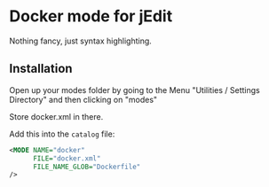 # Docker mode for jEdit

Nothing fancy, just syntax highlighting.

## Installation

Open up your modes folder by going to the Menu "Utilities / Settings Directory" and then clicking on "modes"

Store docker.xml in there.

Add this into the `catalog` file:

```xml
<MODE NAME="docker"
      FILE="docker.xml"
      FILE_NAME_GLOB="Dockerfile"
/>
```
